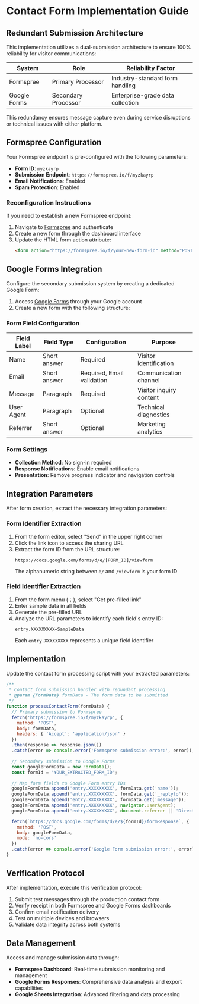 # Contact Form Implementation Guide

## Redundant Submission Architecture

This implementation utilizes a dual-submission architecture to ensure 100% reliability for visitor communications:

| System | Role | Reliability Factor |
|--------|------|-------------------|
| Formspree | Primary Processor | Industry-standard form handling |
| Google Forms | Secondary Processor | Enterprise-grade data collection |

This redundancy ensures message capture even during service disruptions or technical issues with either platform.

## Formspree Configuration

Your Formspree endpoint is pre-configured with the following parameters:

- **Form ID**: `myzkayrp`
- **Submission Endpoint**: `https://formspree.io/f/myzkayrp`
- **Email Notifications**: Enabled
- **Spam Protection**: Enabled

### Reconfiguration Instructions

If you need to establish a new Formspree endpoint:

1. Navigate to [Formspree](https://formspree.io/) and authenticate
2. Create a new form through the dashboard interface
3. Update the HTML form action attribute:
   ```html
   <form action="https://formspree.io/f/your-new-form-id" method="POST">
   ```

## Google Forms Integration

Configure the secondary submission system by creating a dedicated Google Form:

1. Access [Google Forms](https://forms.google.com/) through your Google account
2. Create a new form with the following structure:

### Form Field Configuration

| Field Label | Field Type | Configuration | Purpose |
|-------------|------------|---------------|---------|
| Name | Short answer | Required | Visitor identification |
| Email | Short answer | Required, Email validation | Communication channel |
| Message | Paragraph | Required | Visitor inquiry content |
| User Agent | Paragraph | Optional | Technical diagnostics |
| Referrer | Short answer | Optional | Marketing analytics |

### Form Settings

- **Collection Method**: No sign-in required
- **Response Notifications**: Enable email notifications
- **Presentation**: Remove progress indicator and navigation controls

## Integration Parameters

After form creation, extract the necessary integration parameters:

### Form Identifier Extraction

1. From the form editor, select "Send" in the upper right corner
2. Click the link icon to access the sharing URL
3. Extract the form ID from the URL structure:
   ```
   https://docs.google.com/forms/d/e/[FORM_ID]/viewform
   ```
   The alphanumeric string between `e/` and `/viewform` is your form ID

### Field Identifier Extraction

1. From the form menu (⋮), select "Get pre-filled link"
2. Enter sample data in all fields
3. Generate the pre-filled URL
4. Analyze the URL parameters to identify each field's entry ID:
   ```
   entry.XXXXXXXXX=SampleData
   ```
   Each `entry.XXXXXXXXX` represents a unique field identifier

## Implementation

Update the contact form processing script with your extracted parameters:

```javascript
/**
 * Contact form submission handler with redundant processing
 * @param {FormData} formData - The form data to be submitted
 */
function processContactForm(formData) {
  // Primary submission to Formspree
  fetch('https://formspree.io/f/myzkayrp', {
    method: 'POST',
    body: formData,
    headers: { 'Accept': 'application/json' }
  })
  .then(response => response.json())
  .catch(error => console.error('Formspree submission error:', error));

  // Secondary submission to Google Forms
  const googleFormData = new FormData();
  const formId = "YOUR_EXTRACTED_FORM_ID";

  // Map form fields to Google Form entry IDs
  googleFormData.append('entry.XXXXXXXXX', formData.get('name'));
  googleFormData.append('entry.XXXXXXXXX', formData.get('_replyto'));
  googleFormData.append('entry.XXXXXXXXX', formData.get('message'));
  googleFormData.append('entry.XXXXXXXXX', navigator.userAgent);
  googleFormData.append('entry.XXXXXXXXX', document.referrer || 'Direct');

  fetch(`https://docs.google.com/forms/d/e/${formId}/formResponse`, {
    method: 'POST',
    body: googleFormData,
    mode: 'no-cors'
  })
  .catch(error => console.error('Google Form submission error:', error));
}
```

## Verification Protocol

After implementation, execute this verification protocol:

1. Submit test messages through the production contact form
2. Verify receipt in both Formspree and Google Forms dashboards
3. Confirm email notification delivery
4. Test on multiple devices and browsers
5. Validate data integrity across both systems

## Data Management

Access and manage submission data through:

- **Formspree Dashboard**: Real-time submission monitoring and management
- **Google Forms Responses**: Comprehensive data analysis and export capabilities
- **Google Sheets Integration**: Advanced filtering and data processing